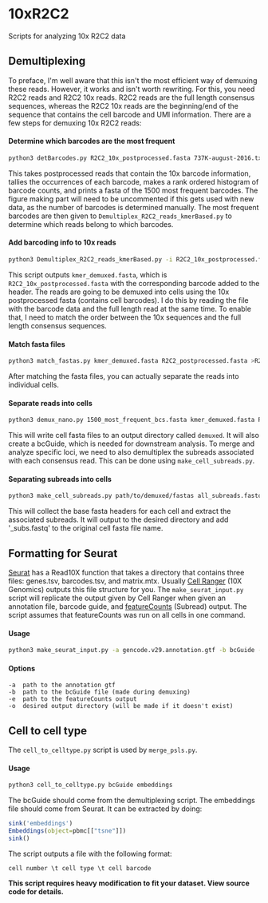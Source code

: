 # 10xR2C2
Scripts for analyzing 10x R2C2 data

## Demultiplexing ##
To preface, I'm well aware that this isn't the most efficient way of demuxing these reads.
However, it works and isn't worth rewriting.
For this, you need R2C2 reads and R2C2 10x reads.
R2C2 reads are the full length consensus sequences, whereas the R2C2 10x reads are the beginning/end of the sequence that contains the cell barcode and UMI information.
There are a few steps for demuxing 10x R2C2 reads:

#### Determine which barcodes are the most frequent ####
```bash
python3 detBarcodes.py R2C2_10x_postprocessed.fasta 737K-august-2016.txt >1500_most_frequent_bcs.fasta
```
This takes postprocessed reads that contain the 10x barcode information, tallies the occurrences of each barcode, makes a rank ordered histogram of barcode counts, and prints a fasta of the 1500 most frequent barcodes.
The figure making part will need to be uncommented if this gets used with new data, as the number of barcodes is determined manually.
The most frequent barcodes are then given to `Demultiplex_R2C2_reads_kmerBased.py` to determine which reads belong to which barcodes.

#### Add barcoding info to 10x reads ####
```bash
python3 Demultiplex_R2C2_reads_kmerBased.py -i R2C2_10x_postprocessed.fasta -o . -n 1500_most_frequent_bcs.fasta
```
This script outputs `kmer_demuxed.fasta`, which is `R2C2_10x_postprocessed.fasta` with the corresponding barcode added to the header.
The reads are going to be demuxed into cells using the 10x postprocessed fasta (contains cell barcodes).
I do this by reading the file with the barcode data and the full length read at the same time.
To enable that, I need to match the order between the 10x sequences and the full length consensus sequences.

#### Match fasta files ####
```bash
python3 match_fastas.py kmer_demuxed.fasta R2C2_postprocessed.fasta >R2C2_matched.fasta
```

After matching the fasta files, you can actually separate the reads into individual cells.

#### Separate reads into cells ####
```bash
python3 demux_nano.py 1500_most_frequent_bcs.fasta kmer_demuxed.fasta R2C2_matched.fasta
```
This will write cell fasta files to an output directory called `demuxed`.
It will also create a bcGuide, which is needed for downstream analysis.
To merge and analyze specific loci, we need to also demultiplex the subreads associated with each consensus read.
This can be done using `make_cell_subreads.py`.

#### Separating subreads into cells ####
```bash
python3 make_cell_subreads.py path/to/demuxed/fastas all_subreads.fastq path/to/output
```
This will collect the base fasta headers for each cell and extract the associated subreads.
It will output to the desired directory and add '_subs.fastq' to the original cell fasta file name.

## Formatting for Seurat ##
[Seurat](https://satijalab.org/seurat/) has a Read10X function that takes a directory that contains three files: genes.tsv, barcodes.tsv, and matrix.mtx.
Usually [Cell Ranger](https://github.com/10XGenomics/cellranger) (10X Genomics) outputs this file structure for you.
The `make_seurat_input.py` script will replicate the output given by Cell Ranger when given an annotation file, barcode guide, and [featureCounts](http://bioinf.wehi.edu.au/featureCounts/) (Subread) output.
The script assumes that featureCounts was run on all cells in one command.

#### Usage ####
```bash
python3 make_seurat_input.py -a gencode.v29.annotation.gtf -b bcGuide -e featureCounts.out -o /path/to/output
```

#### Options ####
```
-a  path to the annotation gtf
-b  path to the bcGuide file (made during demuxing)
-e  path to the featureCounts output
-o  desired output directory (will be made if it doesn't exist)
```

## Cell to cell type ##
The ```cell_to_celltype.py``` script is used by ```merge_psls.py```.

#### Usage ####
```bash
python3 cell_to_celltype.py bcGuide embeddings
```

The bcGuide should come from the demultiplexing script.
The embeddings file should come from Seurat. It can be extracted by doing:

```R
sink('embeddings')
Embeddings(object=pbmc[["tsne"]])
sink()
```

The script outputs a file with the following format:
```
cell number \t cell type \t cell barcode
```

**This script requires heavy modification to fit your dataset. View source code for details.**
